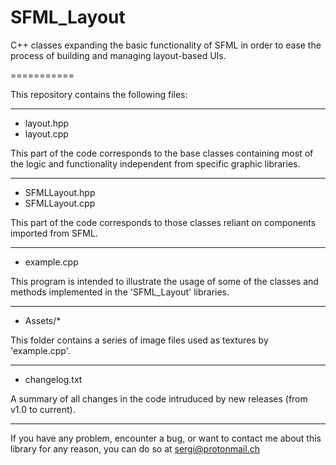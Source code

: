 SFML_Layout
===========

C++ classes expanding the basic functionality of SFML in order to ease the process of building and managing layout-based UIs.

===========

This repository contains the following files:

----------

* layout.hpp
* layout.cpp

This part of the code corresponds to the base classes containing most of the logic and functionality independent from specific graphic libraries.

----------

* SFMLLayout.hpp
* SFMLLayout.cpp

This part of the code corresponds to those classes reliant on components imported from SFML.

----------

* example.cpp

This program is intended to illustrate the usage of some of the classes and methods implemented in the 'SFML_Layout' libraries.

----------

* Assets/*

This folder contains a series of image files used as textures by 'example.cpp'.

----------

* changelog.txt

A summary of all changes in the code intruduced by new releases (from v1.0 to current).

----------


If you have any problem, encounter a bug, or want to contact me about this library for any reason, you can do so at
sergi@protonmail.ch
